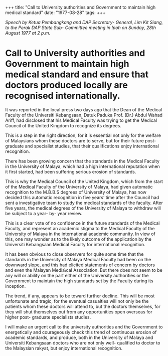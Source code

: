 +++ 
title: "Call to University authorities and Government to maintain high medical standard"
date: "1977-08-28"
tags:
+++

_Speech by Ketua Pembangkang and DAP Secretary- General, Lim Kit Siang, to the Perak DAP State Sub- Committee meeting in Ipoh on Sunday, 28th August 1977 at 2 p.m._

# Call to University authorities and Government to maintain high medical standard and ensure that doctors produced locally are recognised internationally.

It was reported in the local press two days ago that the Dean of the Medical Faculty of the Universiti Kebangsaan, Datuk Paduka Prof. (Dr.) Abdul Wahad Ariff, had disclosed that his Medical Faculty was trying to get the Medical Council of the United Kingdom to recognize its degrees.</u>

This is a step in the right direction, for it is essential not only for the welfare of Malaysians whom these doctors are to serve, but for their future post-graduate and specialist studies, that their qualifications enjoy international recognition.

There has been growing concern that the standards in the Medical Faculty in the University of Malaya, which had a high international reputation when it first started, had been suffering serious erosion of standards.

This is why the Medical Council of the United Kingdom, which from the start of the Medical Faculty of the University of Malaya, had given automatic recognition to the M.B.B.S degrees of University of Malaya, has now decided this automatic recognition in five years’ time after the Council had sent a investigative team to study the medical standards of the faculty. After five years, the medical degrees of the University of Malaya to withdraw will be subject to a year- by- year review.

This is a clear vote of no confidence in the future standards of the Medical Faculty, and represent an academic stigma to the Medical Faculty of the University of Malaya in the international academic community. In view of this, one may wonder as to the likely outcome of the application by the Universiti Kebangsaan Medical Faculty for international recognition.

It has been obvious to close observers for quite some time that the standards in the University of Malaya Medical Faculty had been on the downward slope, and this had elicited statements of concern by doctors and even the Malayan Media\cal Association. But there does not seem to be any will or ability on the part either of the University authorities or the Government to maintain the high standards set by the Faculty during its inception.

The trend, if any, appears to be toward further decline. This will be most unfortunate and tragic, for the eventual casualties will not only be the patients whom these doctors will attend to, but the doctors themselves, for they will shut themselves out from any opportunities open overseas for higher post- graduate specialists studies.

I will make an urgent call to the university authorities and the Government to energetically and courageously check this trend of continuous erosion of academic standards, and produce, both in the University of Malaya and Universiti Kebangsaan doctors who are not only well- qualified to doctor to the Malaysian rakyat, but enjoy international recognition.
 
